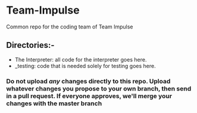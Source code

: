 # Team-Impulse
Common repo for the coding team of Team Impulse

## Directories:-
  - The Interpreter: all code for the interpreter goes here.
  - \_testing: code that is needed solely for testing goes here.
  
### Do not upload _any_ changes directly to this repo. Upload whatever changes you propose to your own branch, then send in a pull request. If everyone approves, we'll merge your changes with the master branch ###  
